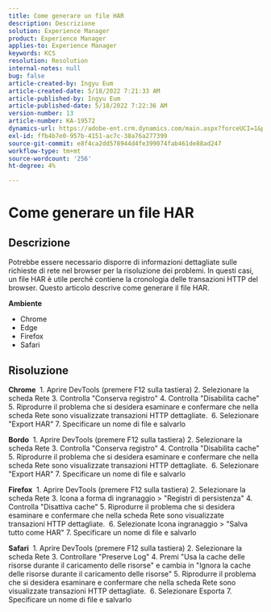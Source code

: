 ```yaml
---
title: Come generare un file HAR
description: Descrizione
solution: Experience Manager
product: Experience Manager
applies-to: Experience Manager
keywords: KCS
resolution: Resolution
internal-notes: null
bug: false
article-created-by: Ingyu Eum
article-created-date: 5/18/2022 7:21:33 AM
article-published-by: Ingyu Eum
article-published-date: 5/18/2022 7:22:36 AM
version-number: 13
article-number: KA-19572
dynamics-url: https://adobe-ent.crm.dynamics.com/main.aspx?forceUCI=1&pagetype=entityrecord&etn=knowledgearticle&id=58c9ff20-7bd6-ec11-a7b5-000d3a3ade0f
exl-id: ffb4b7e0-957b-4151-ac7c-38a76a277399
source-git-commit: e8f4ca2dd578944d4fe399074fab461de88ad247
workflow-type: tm+mt
source-wordcount: '256'
ht-degree: 4%

---
```


# Come generare un file HAR

## Descrizione


Potrebbe essere necessario disporre di informazioni dettagliate sulle richieste di rete nel browser per la risoluzione dei problemi. In questi casi, un file HAR è utile perché contiene la cronologia delle transazioni HTTP del browser. Questo articolo descrive come generare il file HAR.

<b>Ambiente</b>
- Chrome
- Edge
- Firefox
- Safari


## Risoluzione


<b>Chrome</b>
 1. Aprire DevTools (premere F12 sulla tastiera) 2. Selezionare la scheda Rete 3. Controlla &quot;Conserva registro&quot; 4. Controlla &quot;Disabilita cache&quot; 5. Riprodurre il problema che si desidera esaminare e confermare che nella scheda Rete sono visualizzate transazioni HTTP dettagliate.
 6. Selezionare &quot;Export HAR&quot; 7. Specificare un nome di file e salvarlo

<b>Bordo</b>
 1. Aprire DevTools (premere F12 sulla tastiera) 2. Selezionare la scheda Rete 3. Controlla &quot;Conserva registro&quot; 4. Controlla &quot;Disabilita cache&quot; 5. Riprodurre il problema che si desidera esaminare e confermare che nella scheda Rete sono visualizzate transazioni HTTP dettagliate.
 6. Selezionare &quot;Export HAR&quot; 7. Specificare un nome di file e salvarlo

<b>Firefox</b>
 1. Aprire DevTools (premere F12 sulla tastiera) 2. Selezionare la scheda Rete 3. Icona a forma di ingranaggio > &quot;Registri di persistenza&quot; 4. Controlla &quot;Disattiva cache&quot; 5. Riprodurre il problema che si desidera esaminare e confermare che nella scheda Rete sono visualizzate transazioni HTTP dettagliate.
 6. Selezionate Icona ingranaggio > &quot;Salva tutto come HAR&quot; 7. Specificare un nome di file e salvarlo

<b>Safari</b>
 1. Aprire DevTools (premere F12 sulla tastiera) 2. Selezionare la scheda Rete 3. Controllare &quot;Preserve Log&quot; 4. Premi &quot;Usa la cache delle risorse durante il caricamento delle risorse&quot; e cambia in &quot;Ignora la cache delle risorse durante il caricamento delle risorse&quot; 5. Riprodurre il problema che si desidera esaminare e confermare che nella scheda Rete sono visualizzate transazioni HTTP dettagliate.
 6. Selezionare Esporta 7. Specificare un nome di file e salvarlo
